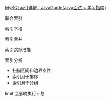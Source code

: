 [MySQL索引详解 | JavaGuide(Java面试 + 学习指南)](https://javaguide.cn/database/mysql/mysql-index.html)



联合索引


索引下推

索引合并

索引跳跃扫描



索引分析
- 扫描区间和边界条件
- 索引用于排序
- 索引用于分组

limit 会影响执行计划